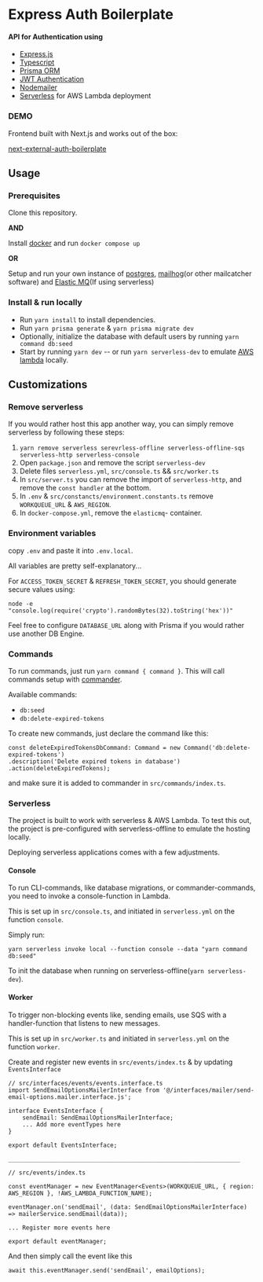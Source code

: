 # Express Auth Boilerplate

#### API for Authentication using

- [Express.js](https://github.com/expressjs/express)
- [Typescript](https://github.com/microsoft/TypeScript)
- [Prisma ORM](https://github.com/prisma/prisma)
- [JWT Authentication](https://github.com/auth0/node-jsonwebtoken)
- [Nodemailer]()
- [Serverless](https://www.serverless.com/) for AWS Lambda deployment

### DEMO

Frontend built with Next.js and works out of the box:

[next-external-auth-boilerplate](https://github.com/jonathan-franzen/next-external-auth-boilerplate)


## Usage

### Prerequisites

Clone this repository.

**AND**

Install [docker](https://www.docker.com/) and run `docker compose up`

**OR**

Setup and run your own instance of [postgres](https://www.postgresql.org/), [mailhog](https://github.com/mailhog/MailHog)(or other mailcatcher software) and [Elastic MQ](https://github.com/softwaremill/elasticmq)(If using serverless)

### Install & run locally

- Run `yarn install` to install dependencies.
- Run `yarn prisma generate` & `yarn prisma migrate dev`
- Optionally, initialize the database with default users by running `yarn command db:seed`
- Start by running `yarn dev` -- or run `yarn serverless-dev` to emulate [AWS lambda](https://aws.amazon.com/pm/lambda) locally.

## Customizations

### Remove serverless

If you would rather host this app another way, you can simply remove serverless by following these steps:

1. `yarn remove serverless serevrless-offline serverless-offline-sqs serverless-http serverless-console`
2. Open `package.json` and remove the script `serverless-dev`
3. Delete files `serverless.yml`, `src/console.ts` && `src/worker.ts`
4. In `src/server.ts` you can remove the import of `serverless-http`, and remove the `const handler` at the bottom.
5. In `.env` & `src/constancts/environment.constants.ts` remove `WORKQUEUE_URL` & `AWS_REGION`.
6. In `docker-compose.yml`, remove the `elasticmq`- container.

### Environment variables

copy `.env` and paste it into `.env.local`.

All variables are pretty self-explanatory...

For `ACCESS_TOKEN_SECRET` & `REFRESH_TOKEN_SECRET`, you should generate secure values using:
```
node -e "console.log(require('crypto').randomBytes(32).toString('hex'))"
```

Feel free to configure `DATABASE_URL` along with Prisma if you would rather use another DB Engine.

### Commands

To run commands, just run `yarn command { command }`. This will call commands setup with [commander](https://github.com/tj/commander.js).

Available commands:

- `db:seed`
- `db:delete-expired-tokens`

To create new commands, just declare the command like this:

```
const deleteExpiredTokensDbCommand: Command = new Command('db:delete-expired-tokens')
.description('Delete expired tokens in database')
.action(deleteExpiredTokens);
```

and make sure it is added to commander in `src/commands/index.ts`.

### Serverless

The project is built to work with serverless & AWS Lambda. To test this out, the project is pre-configured with serverless-offline to emulate the hosting locally.

Deploying serverless applications comes with a few adjustments.

#### Console

To run CLI-commands, like database migrations, or commander-commands, you need to invoke a console-function in Lambda.

This is set up in `src/console.ts`, and initiated in `serverless.yml` on the function `console`.

Simply run:

```
yarn serverless invoke local --function console --data "yarn command db:seed"
```

To init the database when running on serverless-offline(`yarn serverless-dev`).


#### Worker

To trigger non-blocking events like, sending emails, use SQS with a handler-function that listens to new messages.

This is set up in `src/worker.ts` and initiated in `serverless.yml` on the function `worker`.

Create and register new events in `src/events/index.ts` & by updating `EventsInterface`

```
// src/interfaces/events/events.interface.ts
import SendEmailOptionsMailerInterface from '@/interfaces/mailer/send-email-options.mailer.interface.js';

interface EventsInterface {
	sendEmail: SendEmailOptionsMailerInterface;
	... Add more eventTypes here
}

export default EventsInterface;

__________________________________________________________________

// src/events/index.ts

const eventManager = new EventManager<Events>(WORKQUEUE_URL, { region: AWS_REGION }, !AWS_LAMBDA_FUNCTION_NAME);

eventManager.on('sendEmail', (data: SendEmailOptionsMailerInterface) => mailerService.sendEmail(data));

... Register more events here

export default eventManager;
```

And then simply call the event like this

`await this.eventManager.send('sendEmail', emailOptions);`



